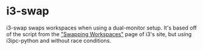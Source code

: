 i3-swap
=======

i3-swap swaps workspaces when using a dual-monitor setup. It's based off of the
script from the ["Swapping Workspaces"] page of i3's site, but using
i3ipc-python and without race conditions.

["Swapping Workspaces"]:http://i3wm.org/docs/user-contributed/swapping-workspaces.html
